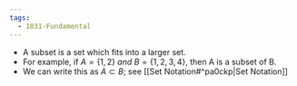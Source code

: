 ```yaml
---
tags:
  - 1031-Fundamental
---
```

- A subset is a set which fits into a larger set. 
- For example, if $A = \{1,2\} \ and \ B=\{1,2,3,4\}$, then A is a subset of B. 
- We can write this as $A \subset B$; see [[Set Notation#^pa0ckp|Set Notation]]
